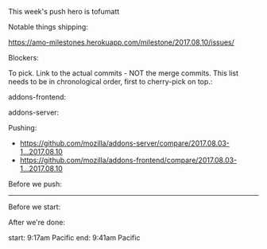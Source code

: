 This week's push hero is tofumatt

Notable things shipping:

https://amo-milestones.herokuapp.com/milestone/2017.08.10/issues/

Blockers:


To pick.  Link to the actual commits - NOT the merge commits.  This list needs
to be in chronological order, first to cherry-pick on top.:


addons-frontend:

addons-server:


Pushing:

* https://github.com/mozilla/addons-server/compare/2017.08.03-1...2017.08.10
* https://github.com/mozilla/addons-frontend/compare/2017.08.03-1...2017.08.10


Before we push:

-------------------------------------------------------------------------------
Before we start:


After we're done:


start: 9:17am Pacific
end: 9:41am Pacific
